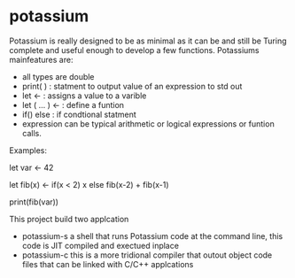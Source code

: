 # potassium
Potassium is really designed to be as minimal as it can be and still be Turing complete and useful enough to develop a few functions. Potassiums mainfeatures are: 
* all types are double
* print( <expression> ) : statment to output value of an expression to std out
* let <id> <- <expression> : assigns a value to a varible 
* let <func>(<arg> <arg> ... <arg>) <- <expression> : define a funtion 
* if(<expression>) <expression> else <expresion> : if condtional statment
* expression can be typical arithmetic or logical expressions or funtion calls. 

Examples:

let var <- 42

let fib(x) <- if(x < 2) x else fib(x-2) + fib(x-1)

print(fib(var))

This project build two applcation 
* potassium-s a shell that runs Potassium code at the command line, this code is JIT compiled and exectued inplace 
* potassium-c this is a more tridional compiler that outout object code files that can be linked with C/C++ applcations
